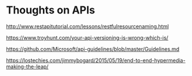 # Thoughts on APIs

http://www.restapitutorial.com/lessons/restfulresourcenaming.html

https://www.troyhunt.com/your-api-versioning-is-wrong-which-is/

https://github.com/Microsoft/api-guidelines/blob/master/Guidelines.md

https://lostechies.com/jimmybogard/2015/05/19/end-to-end-hypermedia-making-the-leap/
